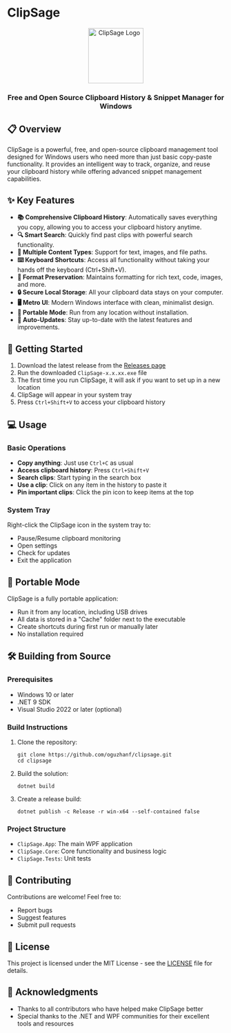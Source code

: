 # ClipSage

<div align="center">
  <img src="ClipSage.App/Resources/clipboard.ico" alt="ClipSage Logo" width="128" height="128">
  <h3>Free and Open Source Clipboard History & Snippet Manager for Windows</h3>
</div>

## 📋 Overview

ClipSage is a powerful, free, and open-source clipboard management tool designed for Windows users who need more than just basic copy-paste functionality. It provides an intelligent way to track, organize, and reuse your clipboard history while offering advanced snippet management capabilities.

## ✨ Key Features

- **📚 Comprehensive Clipboard History**: Automatically saves everything you copy, allowing you to access your clipboard history anytime.
- **🔍 Smart Search**: Quickly find past clips with powerful search functionality.
- **📝 Multiple Content Types**: Support for text, images, and file paths.
- **⌨️ Keyboard Shortcuts**: Access all functionality without taking your hands off the keyboard (Ctrl+Shift+V).
- **🎨 Format Preservation**: Maintains formatting for rich text, code, images, and more.
- **🔒 Secure Local Storage**: All your clipboard data stays on your computer.
- **🖥️ Metro UI**: Modern Windows interface with clean, minimalist design.
- **💾 Portable Mode**: Run from any location without installation.
- **🔄 Auto-Updates**: Stay up-to-date with the latest features and improvements.

## 🚀 Getting Started

1. Download the latest release from the [Releases page](https://github.com/oguzhanf/clipsage/releases)
2. Run the downloaded `ClipSage-x.x.xx.exe` file
3. The first time you run ClipSage, it will ask if you want to set up in a new location
4. ClipSage will appear in your system tray
5. Press `Ctrl+Shift+V` to access your clipboard history

## 💻 Usage

### Basic Operations

- **Copy anything**: Just use `Ctrl+C` as usual
- **Access clipboard history**: Press `Ctrl+Shift+V`
- **Search clips**: Start typing in the search box
- **Use a clip**: Click on any item in the history to paste it
- **Pin important clips**: Click the pin icon to keep items at the top

### System Tray

Right-click the ClipSage icon in the system tray to:
- Pause/Resume clipboard monitoring
- Open settings
- Check for updates
- Exit the application

## 📱 Portable Mode

ClipSage is a fully portable application:

- Run it from any location, including USB drives
- All data is stored in a "Cache" folder next to the executable
- Create shortcuts during first run or manually later
- No installation required

## 🛠️ Building from Source

### Prerequisites

- Windows 10 or later
- .NET 9 SDK
- Visual Studio 2022 or later (optional)

### Build Instructions

1. Clone the repository:
   ```
   git clone https://github.com/oguzhanf/clipsage.git
   cd clipsage
   ```

2. Build the solution:
   ```
   dotnet build
   ```

3. Create a release build:
   ```
   dotnet publish -c Release -r win-x64 --self-contained false
   ```

### Project Structure

- `ClipSage.App`: The main WPF application
- `ClipSage.Core`: Core functionality and business logic
- `ClipSage.Tests`: Unit tests

## 🤝 Contributing

Contributions are welcome! Feel free to:
- Report bugs
- Suggest features
- Submit pull requests

## 📄 License

This project is licensed under the MIT License - see the [LICENSE](LICENSE) file for details.

## 🙏 Acknowledgments

- Thanks to all contributors who have helped make ClipSage better
- Special thanks to the .NET and WPF communities for their excellent tools and resources
